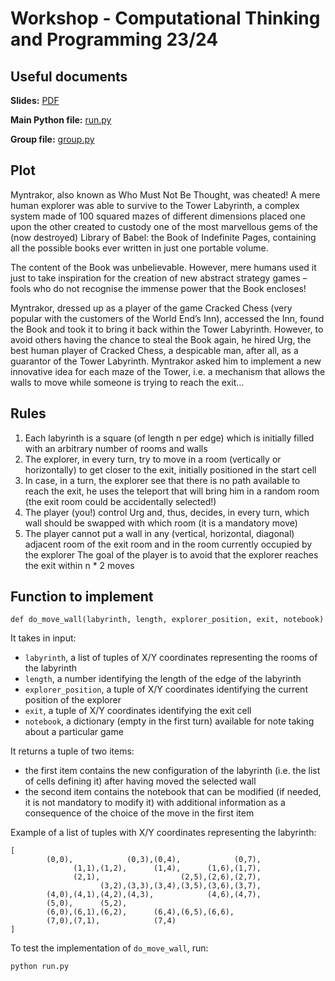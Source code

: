 # Workshop - Computational Thinking and Programming 23/24

## Useful documents

**Slides:** [PDF](https://comp-think.github.io/2023-2024/workshop/workshop2324-slides.pdf)

**Main Python file:** [run.py](https://comp-think.github.io/2023-2024/workshop/run.py)

**Group file:** [group.py](https://comp-think.github.io/2023-2024/workshop/group.py)


## Plot

Myntrakor, also known as Who Must Not Be Thought, was cheated! A mere human explorer was able to survive to the Tower Labyrinth, a complex system made of 100 squared mazes of different dimensions placed one upon the other created to custody one of the most marvellous gems of the (now destroyed) Library of Babel: the Book of Indefinite Pages, containing all the possible books ever written in just one portable volume.

The content of the Book was unbelievable. However, mere humans used it just to take inspiration for the creation of new abstract strategy games – fools who do not recognise the immense power that the Book encloses!

Myntrakor, dressed up as a player of the game Cracked Chess (very popular with the customers of the World End’s Inn), accessed the Inn, found the Book and took it to bring it back within the Tower Labyrinth. However, to avoid others having the chance to steal the Book again, he hired Urg, the best human player of Cracked Chess, a despicable man, after all, as a guarantor of the Tower Labyrinth. Myntrakor asked him to implement a new innovative idea for each maze of the Tower, i.e. a mechanism that allows the walls to move while someone is trying to reach the exit…


## Rules

1. Each labyrinth is a square (of length n per edge) which is initially filled with an arbitrary number of rooms and walls
1. The explorer, in every turn, try to move in a room (vertically or horizontally) to get closer to the exit, initially positioned in the start cell
1. In case, in a turn, the explorer see that there is no path available to reach the exit, he uses the teleport that will bring him in a random room (the exit room could be accidentally selected!)
1. The player (you!) control Urg and, thus, decides, in every turn, which wall should be swapped with which room (it is a mandatory move)
1. The player cannot put a wall in any (vertical, horizontal, diagonal) adjacent room of the exit room and in the room currently occupied by the explorer
The goal of the player is to avoid that the explorer reaches the exit within n * 2 moves


## Function to implement
```
def do_move_wall(labyrinth, length, explorer_position, exit, notebook)
```

It takes in input:
* `labyrinth`, a list of tuples of X/Y coordinates representing the rooms of the labyrinth
* `length`, a number identifying the length of the edge of the labyrinth
* `explorer_position`, a tuple of X/Y coordinates identifying the current position of the explorer
* `exit`, a tuple of X/Y coordinates identifying the exit cell
* `notebook`, a dictionary (empty in the first turn) available for note taking about a particular game

It returns a tuple of two items:
* the first item contains the new configuration of the labyrinth (i.e. the list of cells defining it) after having moved the selected wall
* the second item contains the notebook that can be modified (if needed, it is not mandatory to modify it) with additional information as a consequence of the choice of the move in the first item


Example of a list of tuples with X/Y coordinates representing the labyrinth:
```
[
        (0,0),            (0,3),(0,4),            (0,7),
              (1,1),(1,2),      (1,4),      (1,6),(1,7),
              (2,1),                  (2,5),(2,6),(2,7),
                    (3,2),(3,3),(3,4),(3,5),(3,6),(3,7),
        (4,0),(4,1),(4,2),(4,3),            (4,6),(4,7),
        (5,0),      (5,2),
        (6,0),(6,1),(6,2),      (6,4),(6,5),(6,6),
        (7,0),(7,1),            (7,4)
]
```

To test the implementation of `do_move_wall`, run:

```
python run.py
```
